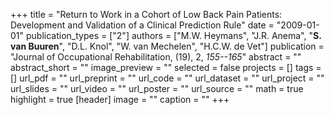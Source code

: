 +++
title = "Return to Work in a Cohort of Low Back Pain Patients: Development and Validation of a Clinical Prediction Rule"
date = "2009-01-01"
publication_types = ["2"]
authors = ["M.W. Heymans", "J.R. Anema", "**S. van Buuren**", "D.L. Knol", "W. van Mechelen", "H.C.W. de Vet"]
publication = "Journal of Occupational Rehabilitation, (19), 2, _155--165_"
abstract = ""
abstract_short = ""
image_preview = ""
selected = false
projects = []
tags = []
url_pdf = ""
url_preprint = ""
url_code = ""
url_dataset = ""
url_project = ""
url_slides = ""
url_video = ""
url_poster = ""
url_source = ""
math = true
highlight = true
[header]
image = ""
caption = ""
+++
